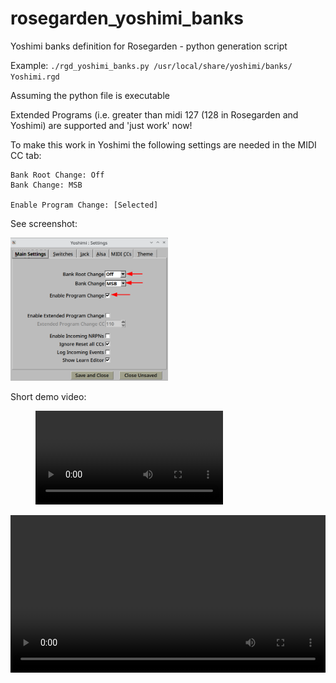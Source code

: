 # rosegarden_yoshimi_banks

Yoshimi banks definition for Rosegarden - python generation script

Example:
``./rgd_yoshimi_banks.py /usr/local/share/yoshimi/banks/ Yoshimi.rgd``

Assuming the python file is executable

Extended Programs (i.e. greater than midi 127 (128 in Rosegarden and Yoshimi) are supported and 'just work' now!

To make this work in Yoshimi the following settings are needed in the MIDI CC
tab:

```
Bank Root Change: Off
Bank Change: MSB

Enable Program Change: [Selected]
```

See screenshot:

<img src="https://raw.githubusercontent.com/lorenzosu/rosegarden_yoshimi_banks/master/yoshimi_settings_screenshot.png" alt="yoshimi screenshot" width="50%">

Short demo video:
<!-- blank line -->
<figure class="video_container">
  <video controls="true" allowfullscreen="true" poster="">
    <source src="https://github.com/lorenzosu/rosegarden_yoshimi_banks/assets/463937/3ddf9017-2a7c-43d2-83d4-5f9ac855d6c8" type="video/mp4">
  </video>
</figure>
<!-- blank line -->

<video width="100%" src="https://github.com/lorenzosu/rosegarden_yoshimi_banks/assets/463937/3ddf9017-2a7c-43d2-83d4-5f9ac855d6c8">

Direct Link to Video:
[https://github.com/lorenzosu/rosegarden_yoshimi_banks/assets/463937/3ddf9017-2a7c-43d2-83d4-5f9ac855d6c8](https://github.com/lorenzosu/rosegarden_yoshimi_banks/assets/463937/3ddf9017-2a7c-43d2-83d4-5f9ac855d6c8)

